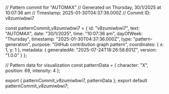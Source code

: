 // Pattern commit for "AUTOMAX"
// Generated on Thursday, 30/1/2025 at 10:07:36 am
// Timestamp: 2025-01-30T04:37:36.000Z
// Commit ID: v8zumiwbwi7

const patternCommit_v8zumiwbwi7 = {
  id: "v8zumiwbwi7",
  text: "AUTOMAX",
  date: "30/1/2025",
  time: "10:07:36 am",
  dayOfWeek: "Thursday",
  timestamp: "2025-01-30T04:37:36.000Z",
  type: "pattern-generation",
  purpose: "GitHub contribution graph pattern",
  coordinates: {
    x: 1,
    y: 1
  },
  metadata: {
    generatedAt: "2025-07-24T18:26:58.601Z",
    version: "1.0.0"
  }
};

// Pattern data for visualization
const patternData = {
  character: "X",
  position: 69,
  intensity: 4
};

export { patternCommit_v8zumiwbwi7, patternData };
export default patternCommit_v8zumiwbwi7;
